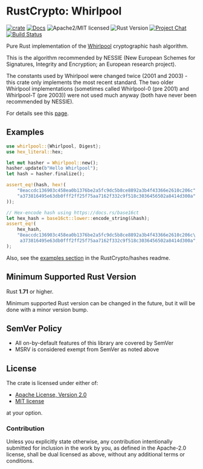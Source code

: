 # RustCrypto: Whirlpool

[![crate][crate-image]][crate-link]
[![Docs][docs-image]][docs-link]
![Apache2/MIT licensed][license-image]
![Rust Version][rustc-image]
[![Project Chat][chat-image]][chat-link]
[![Build Status][build-image]][build-link]

Pure Rust implementation of the [Whirlpool] cryptographic hash algorithm.

This is the algorithm recommended by NESSIE (New European Schemes for
Signatures, Integrity and Encryption; an European research project).

The constants used by Whirlpool were changed twice (2001 and 2003) - this
crate only implements the most recent standard. The two older Whirlpool
implementations (sometimes called Whirlpool-0 (pre 2001) and Whirlpool-T
(pre 2003)) were not used much anyway (both have never been recommended
by NESSIE).

For details see this [page][1].

## Examples

```rust
use whirlpool::{Whirlpool, Digest};
use hex_literal::hex;

let mut hasher = Whirlpool::new();
hasher.update(b"Hello Whirlpool");
let hash = hasher.finalize();

assert_eq!(hash, hex!(
    "8eaccdc136903c458ea0b1376be2a5fc9dc5b8ce8892a3b4f43366e2610c206c"
    "a373816495e63db0fff2ff25f75aa7162f332c9f518c3036456502a8414d300a"
));

// Hex-encode hash using https://docs.rs/base16ct
let hex_hash = base16ct::lower::encode_string(&hash);
assert_eq!(
    hex_hash,
    "8eaccdc136903c458ea0b1376be2a5fc9dc5b8ce8892a3b4f43366e2610c206c\
     a373816495e63db0fff2ff25f75aa7162f332c9f518c3036456502a8414d300a",
);
```

Also, see the [examples section] in the RustCrypto/hashes readme.

## Minimum Supported Rust Version

Rust **1.71** or higher.

Minimum supported Rust version can be changed in the future, but it will be
done with a minor version bump.

## SemVer Policy

- All on-by-default features of this library are covered by SemVer
- MSRV is considered exempt from SemVer as noted above

## License

The crate is licensed under either of:

* [Apache License, Version 2.0](http://www.apache.org/licenses/LICENSE-2.0)
* [MIT license](http://opensource.org/licenses/MIT)

at your option.

### Contribution

Unless you explicitly state otherwise, any contribution intentionally submitted
for inclusion in the work by you, as defined in the Apache-2.0 license, shall be
dual licensed as above, without any additional terms or conditions.

[//]: # (badges)

[crate-image]: https://img.shields.io/crates/v/whirlpool.svg
[crate-link]: https://crates.io/crates/whirlpool
[docs-image]: https://docs.rs/whirlpool/badge.svg
[docs-link]: https://docs.rs/whirlpool/
[license-image]: https://img.shields.io/badge/license-Apache2.0/MIT-blue.svg
[rustc-image]: https://img.shields.io/badge/rustc-1.71+-blue.svg
[chat-image]: https://img.shields.io/badge/zulip-join_chat-blue.svg
[chat-link]: https://rustcrypto.zulipchat.com/#narrow/stream/260041-hashes
[build-image]: https://github.com/RustCrypto/hashes/workflows/whirlpool/badge.svg?branch=master
[build-link]: https://github.com/RustCrypto/hashes/actions?query=workflow%3Awhirlpool

[//]: # (general links)

[Whirlpool]: https://en.wikipedia.org/wiki/Whirlpool_(hash_function)
[1]: https://web.archive.org/web/20171129084214/http://www.larc.usp.br/~pbarreto/WhirlpoolPage.html
[examples section]: https://github.com/RustCrypto/hashes#Examples
